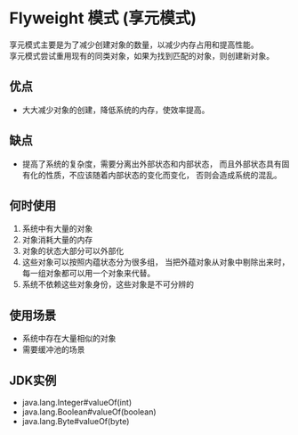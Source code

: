 # Flyweight 模式 (享元模式)
享元模式主要是为了减少创建对象的数量，以减少内存占用和提高性能。  
享元模式尝试重用现有的同类对象，如果为找到匹配的对象，则创建新对象。  
## 优点
- 大大减少对象的创建，降低系统的内存，使效率提高。
## 缺点
- 提高了系统的复杂度，需要分离出外部状态和内部状态，
而且外部状态具有固有化的性质，不应该随着内部状态的变化而变化，
否则会造成系统的混乱。
## 何时使用
1. 系统中有大量的对象
2. 对象消耗大量的内存
3. 对象的状态大部分可以外部化
4. 这些对象可以按照内蕴状态分为很多组，
当把外蕴对象从对象中剔除出来时，每一组对象都可以用一个对象来代替。
5. 系统不依赖这些对象身份，这些对象是不可分辨的
## 使用场景
- 系统中存在大量相似的对象
- 需要缓冲池的场景
## JDK实例
- java.lang.Integer#valueOf(int)
- java.lang.Boolean#valueOf(boolean)
- java.lang.Byte#valueOf(byte)
